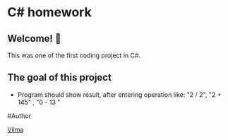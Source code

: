 # C# homework

## Welcome! 👋

This was one of the first coding project in C#.


## The goal of this project

- Program should show result, after entering operation like:
        "2 / 2", "2 + 145" , "0 - 13 "

#Author

[Vilma](https://github.com/VilmaPa)